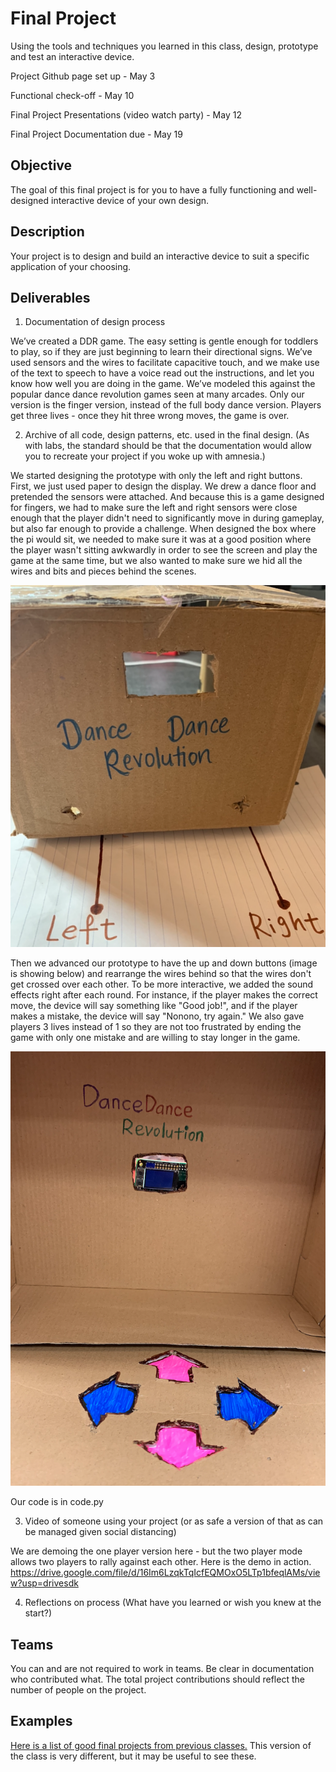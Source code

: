 # Final Project

Using the tools and techniques you learned in this class, design, prototype and test an interactive device.

Project Github page set up - May 3

Functional check-off - May 10
 
Final Project Presentations (video watch party) - May 12

Final Project Documentation due - May 19



## Objective

The goal of this final project is for you to have a fully functioning and well-designed interactive device of your own design.
 
## Description
Your project is to design and build an interactive device to suit a specific application of your choosing. 

## Deliverables

1. Documentation of design process

We’ve created a DDR game. The easy setting is gentle enough for toddlers to play, so if they are just beginning to learn their directional signs. We’ve used sensors and the wires to facilitate capacitive touch, and we make use of the text to speech to have a voice read out the instructions, and let you know how well you are doing in the game. We’ve modeled this against the popular dance dance revolution games seen at many arcades. Only our version is the finger version, instead of the full body dance version. Players get three lives - once they hit three wrong moves, the game is over. 

2. Archive of all code, design patterns, etc. used in the final design. (As with labs, the standard should be that the documentation would allow you to recreate your project if you woke up with amnesia.)

We started designing the prototype with only the left and right buttons. First, we just used paper to design the display. We drew a dance floor and pretended the sensors were attached. And because this is a game designed for fingers, we had to make sure the left and right sensors were close enough that the player didn't need to significantly move in during gameplay, but also far enough to provide a challenge. When designed the box where the pi would sit, we needed to make sure it was at a good position where the player wasn't sitting awkwardly in order to see the screen and play the game at the same time, but we also wanted to make sure we hid all the wires and bits and pieces behind the scenes.

![alt text](https://github.com/nicole-zy/Interactive-Lab-Hub/blob/Spring2021/Final%20Project/1.png?width=1500&height=1100)

Then we advanced our prototype to have the up and down buttons (image is showing below) and rearrange the wires behind so that the wires don't get crossed over each other. To be more interactive, we added the sound effects right after each round. For instance, if the player makes the correct move, the device will say something like "Good job!", and if the player makes a mistake, the device will say "Nonono, try again." We also gave players 3 lives instead of 1 so they are not too frustrated by ending the game with only one mistake and are willing to stay longer in the game.

![alt text](https://github.com/nicole-zy/Interactive-Lab-Hub/blob/Spring2021/Final%20Project/prototype.png?width=1500&height=1100)

Our code is in code.py

3. Video of someone using your project (or as safe a version of that as can be managed given social distancing)

We are demoing the one player version here - but the two player mode allows two players to rally against each other. 
Here is the demo in action. https://drive.google.com/file/d/16Im6LzqkTqIcfEQMOxO5LTp1bfeqlAMs/view?usp=drivesdk

4. Reflections on process (What have you learned or wish you knew at the start?)


## Teams

You can and are not required to work in teams. Be clear in documentation who contributed what. The total project contributions should reflect the number of people on the project.

## Examples

[Here is a list of good final projects from previous classes.](https://github.com/FAR-Lab/Developing-and-Designing-Interactive-Devices/wiki/Previous-Final-Projects)
This version of the class is very different, but it may be useful to see these.

